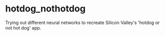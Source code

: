 # hotdog_nothotdog
Trying out different neural networks to recreate Silicon Valley's 'hotdog or not hot dog' app.
